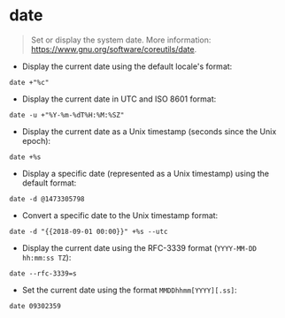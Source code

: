 # date

> Set or display the system date.
> More information: <https://www.gnu.org/software/coreutils/date>.

- Display the current date using the default locale's format:

`date +"%c"`

- Display the current date in UTC and ISO 8601 format:

`date -u +"%Y-%m-%dT%H:%M:%SZ"`

- Display the current date as a Unix timestamp (seconds since the Unix epoch):

`date +%s`

- Display a specific date (represented as a Unix timestamp) using the default format:

`date -d @1473305798`

- Convert a specific date to the Unix timestamp format:

`date -d "{{2018-09-01 00:00}}" +%s --utc`

- Display the current date using the RFC-3339 format (`YYYY-MM-DD hh:mm:ss TZ`):

`date --rfc-3339=s`

- Set the current date using the format `MMDDhhmm[YYYY][.ss]`:

`date 09302359`
